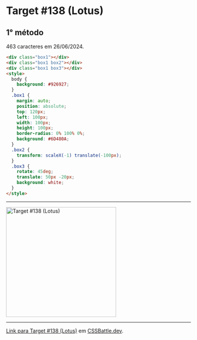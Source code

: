 # Target #138 (Lotus)

## 1° método

463 caracteres em 26/06/2024.

```HTML
<div class="box1"></div>
<div class="box1 box2"></div>
<div class="box1 box3"></div>
<style>
  body {
    background: #926927;
  }
  .box1 {
    margin: auto;
    position: absolute;
    top: 120px;
    left: 100px;
    width: 100px;
    height: 100px;
    border-radius: 0% 100% 0%;
    background: #6D480A;
  }
  .box2 {
    transform: scaleX(-1) translate(-100px);
  }
  .box3 {
    rotate: 45deg;
    translate: 50px -20px;
    background: white;
  }
</style>
```

---
<img src="https://cssbattle.dev/targets/138.png" title="Target #138 (Lotus)" width="300px">

---

[Link para Target #138 (Lotus)](https://cssbattle.dev/play/138) em [CSSBattle.dev](https://cssbattle.dev/).